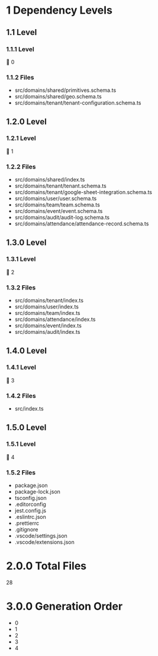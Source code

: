 # 1 Dependency Levels

## 1.1 Level

### 1.1.1 Level

🔹 0

### 1.1.2 Files

- src/domains/shared/primitives.schema.ts
- src/domains/shared/geo.schema.ts
- src/domains/tenant/tenant-configuration.schema.ts

## 1.2.0 Level

### 1.2.1 Level

🔹 1

### 1.2.2 Files

- src/domains/shared/index.ts
- src/domains/tenant/tenant.schema.ts
- src/domains/tenant/google-sheet-integration.schema.ts
- src/domains/user/user.schema.ts
- src/domains/team/team.schema.ts
- src/domains/event/event.schema.ts
- src/domains/audit/audit-log.schema.ts
- src/domains/attendance/attendance-record.schema.ts

## 1.3.0 Level

### 1.3.1 Level

🔹 2

### 1.3.2 Files

- src/domains/tenant/index.ts
- src/domains/user/index.ts
- src/domains/team/index.ts
- src/domains/attendance/index.ts
- src/domains/event/index.ts
- src/domains/audit/index.ts

## 1.4.0 Level

### 1.4.1 Level

🔹 3

### 1.4.2 Files

- src/index.ts

## 1.5.0 Level

### 1.5.1 Level

🔹 4

### 1.5.2 Files

- package.json
- package-lock.json
- tsconfig.json
- .editorconfig
- jest.config.js
- .eslintrc.json
- .prettierrc
- .gitignore
- .vscode/settings.json
- .vscode/extensions.json

# 2.0.0 Total Files

28

# 3.0.0 Generation Order

- 0
- 1
- 2
- 3
- 4

